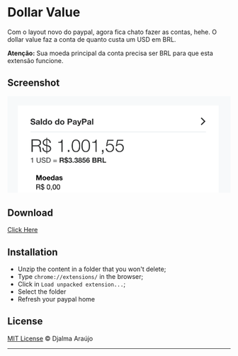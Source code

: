 # Dollar Value

Com o layout novo do paypal, agora fica chato fazer as contas, hehe. O dollar value faz a conta de quanto custa um USD em BRL.

**Atenção:** Sua moeda principal da conta precisa ser BRL para que esta extensão funcione.

## Screenshot
![image](https://raw.githubusercontent.com/djalmaaraujo/dollar-value/master/preview_dollar.png)


## Download
[Click Here](https://github.com/djalmaaraujo/dollar-value/releases/download/0.0.1/dollar-value.zip)

## Installation

* Unzip the content in a folder that you won't delete;
* Type ```chrome://extensions/``` in the browser;
* Click in ```Load unpacked extension...```;
* Select the folder
* Refresh your paypal home

## License

[MIT License](http://djalmaarajo.mit-license.org/) © Djalma Araújo

---------------------------
